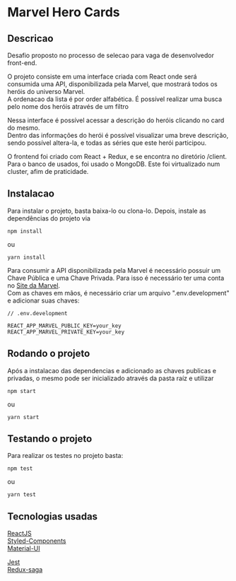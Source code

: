 # Marvel Hero Cards

## Descricao
Desafio proposto no processo de selecao para vaga de desenvolvedor front-end. <br>

O projeto consiste em uma interface criada com React onde será consumida uma API, disponibilizada pela Marvel, que mostrará todos os heróis do universo Marvel.<br>
A ordenacao da lista é por order alfabética. É possível realizar uma busca pelo nome dos heróis através de um filtro<br>

Nessa interface é possível acessar a descrição do heróis clicando no card do mesmo.<br>
Dentro das informações do herói é possível visualizar uma breve descrição, sendo possível altera-la, e todas as séries que este herói participou.<br>

O frontend foi criado com React + Redux, e se encontra no diretório /client.<br>
Para o banco de usados, foi usado o MongoDB. Este foi virtualizado num cluster, afim de praticidade.<br>

## Instalacao
Para instalar o projeto, basta baixa-lo ou clona-lo. Depois, instale as dependências do projeto via

`npm install`

ou

`yarn install`

Para consumir a API disponibilizada pela Marvel é necessário possuir um Chave Pública e uma Chave Privada. Para isso é necessário ter uma conta no [Site da Marvel](https://developer.marvel.com/docs#). <br>
Com as chaves em mãos, é necessário criar um arquivo ".env.development" e adicionar suas chaves:

```
// .env.development

REACT_APP_MARVEL_PUBLIC_KEY=your_key
REACT_APP_MARVEL_PRIVATE_KEY=your_key
```


## Rodando o projeto
Após a instalacao das dependencias e adicionado as chaves publicas e privadas, o mesmo pode ser inicializado através da pasta raíz e utilizar

`npm start`

ou

`yarn start`

## Testando o projeto
Para realizar os testes no projeto basta:

`npm test`

ou

`yarn test`

## Tecnologias usadas
[ReactJS](https://pt-br.reactjs.org/) <br>
[Styled-Components](https://www.styled-components.com/) <br>
[Material-UI](https://material-ui.com/) <br>

[Jest](https://jestjs.io/) <br>
[Redux-saga](https://redux-saga.js.org/) <br>
